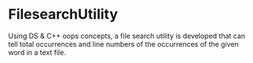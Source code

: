 # FilesearchUtility
Using DS &amp; C++ oops concepts, a file search utility is developed that can tell total occurrences and line numbers of the occurrences of the given word in a text file.
